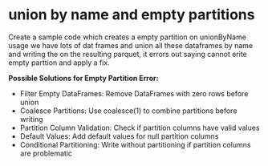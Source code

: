 # union by name and empty partitions
Create a sample code which creates a empty partition on unionByName usage
we have lots of dat frames and union all these dataframes by name and writing the on the resulting parquet, it errors
out saying cannot erite empty parttion and apply a fix. 

**Possible Solutions for Empty Partition Error:**

* Filter Empty DataFrames: Remove DataFrames with zero rows before union
* Coalesce Partitions: Use coalesce(1) to combine partitions before writing
* Partition Column Validation: Check if partition columns have valid values
* Default Values: Add default values for null partition columns
* Conditional Partitioning: Write without partitioning if partition columns are problematic

